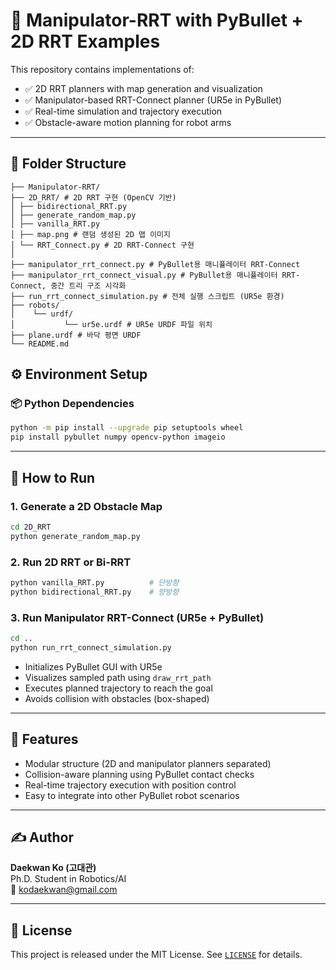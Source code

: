 # 🤖 Manipulator-RRT with PyBullet + 2D RRT Examples

This repository contains implementations of:

- ✅ 2D RRT planners with map generation and visualization
- ✅ Manipulator-based RRT-Connect planner (UR5e in PyBullet)
- ✅ Real-time simulation and trajectory execution
- ✅ Obstacle-aware motion planning for robot arms

---

## 📂 Folder Structure

```
├── Manipulator-RRT/
├── 2D_RRT/ # 2D RRT 구현 (OpenCV 기반)
│ ├── bidirectional_RRT.py
│ ├── generate_random_map.py
│ ├── vanilla_RRT.py
│ ├── map.png # 랜덤 생성된 2D 맵 이미지
│ └── RRT_Connect.py # 2D RRT-Connect 구현
│
├── manipulator_rrt_connect.py # PyBullet용 매니퓰레이터 RRT-Connect
├── manipulator_rrt_connect_visual.py # PyBullet용 매니퓰레이터 RRT-Connect, 중간 트리 구조 시각화
├── run_rrt_connect_simulation.py # 전체 실행 스크립트 (UR5e 환경)
├── robots/
│    └── urdf/
│           └── ur5e.urdf # UR5e URDF 파일 위치
├── plane.urdf # 바닥 평면 URDF
└── README.md
```

## ⚙️ Environment Setup

### 📦 Python Dependencies

```bash
python -m pip install --upgrade pip setuptools wheel
pip install pybullet numpy opencv-python imageio
```

---

## 🚀 How to Run

### 1. Generate a 2D Obstacle Map

```bash
cd 2D_RRT
python generate_random_map.py
```

### 2. Run 2D RRT or Bi-RRT

```bash
python vanilla_RRT.py          # 단방향
python bidirectional_RRT.py    # 양방향
```

### 3. Run Manipulator RRT-Connect (UR5e + PyBullet)

```bash
cd ..
python run_rrt_connect_simulation.py
```

- Initializes PyBullet GUI with UR5e
- Visualizes sampled path using `draw_rrt_path`
- Executes planned trajectory to reach the goal
- Avoids collision with obstacles (box-shaped)

---

## 📌 Features

- Modular structure (2D and manipulator planners separated)
- Collision-aware planning using PyBullet contact checks
- Real-time trajectory execution with position control
- Easy to integrate into other PyBullet robot scenarios

---

## ✍️ Author

**Daekwan Ko (고대관)**  
Ph.D. Student in Robotics/AI  
📧 kodaekwan@gmail.com

---

## 📝 License

This project is released under the MIT License. See [`LICENSE`](LICENSE) for details.
